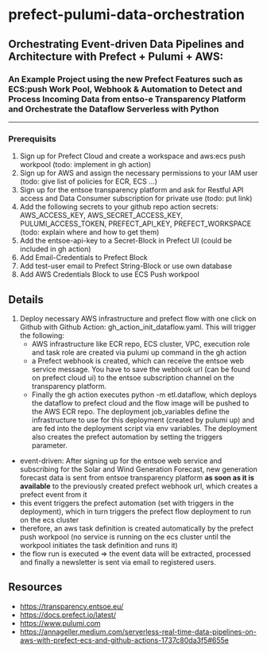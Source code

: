 # prefect-pulumi-data-orchestration

## Orchestrating Event-driven Data Pipelines and Architecture with Prefect + Pulumi + AWS: 
### An Example Project using the new Prefect Features such as ECS:push Work Pool, Webhook & Automation to Detect and Process Incoming Data from entso-e Transparency Platform and Orchestrate the Dataflow Serverless with Python

---

### Prerequisits
1. Sign up for Prefect Cloud and create a workspace and aws:ecs push workpool (todo: implement in gh action)
2. Sign up for AWS and assign the necessary permissions to your IAM user (todo: give list of policies for ECR, ECS ...) 
3. Sign up for the entsoe transparency platform and ask for Restful API access and Data Consumer subscription for private use (todo: put link)
4. Add the following secrets to your github repo action secrets: AWS_ACCESS_KEY, AWS_SECRET_ACCESS_KEY, PULUMI_ACCESS_TOKEN, PREFECT_API_KEY, PREFECT_WORKSPACE (todo: explain where and how to get them)
5. Add the entsoe-api-key to a Secret-Block in Prefect UI (could be included in gh action)
6. Add Email-Credentials to Prefect Block
7. Add test-user email to Prefect String-Block or use own database
8. Add AWS Credentials Block to use ECS Push workpool

## Details
1. Deploy necessary AWS infrastructure and prefect flow with one click on Github with Github Action: gh_action_init_dataflow.yaml. This will trigger the following:
    - AWS infrastructure like ECR repo, ECS cluster, VPC, execution role and task role are created via pulumi up command in the gh action
    - a Prefect webhook is created, which can receive the entsoe web service message. You have to save the webhook url (can be found on prefect cloud ui) to the entsoe subscription channel on the transparency platform.
    - Finally the gh action executes python -m etl.dataflow, which deploys the dataflow to prefect cloud and the flow image will be pushed to the AWS ECR repo. The deployment job_variables define the infrastructure to use for this deployment (created by pulumi up) and are fed into the deployment script via env variables. The deployment also creates the prefect automation by setting the triggers parameter.
    
- event-driven: After signing up for the entsoe web service and subscribing for the Solar and Wind Generation Forecast, new generation forecast data is sent from entsoe transparency platform **as soon as it is available** to the previously created prefect webhook url, which creates a prefect event from it
- this event triggers the prefect automation (set with triggers in the deployment), which in turn triggers the prefect flow deployment to run on the ecs cluster
- therefore, an aws task definition is created automatically by the prefect push workpool (no service is running on the ecs cluster until the workpool initiates the task definition and runs it)
- the flow run is executed  => the event data will be extracted, processed and finally a newsletter is sent via email to registered users.  



## Resources
- https://transparency.entsoe.eu/
- https://docs.prefect.io/latest/
- https://www.pulumi.com
- https://annageller.medium.com/serverless-real-time-data-pipelines-on-aws-with-prefect-ecs-and-github-actions-1737c80da3f5#655e